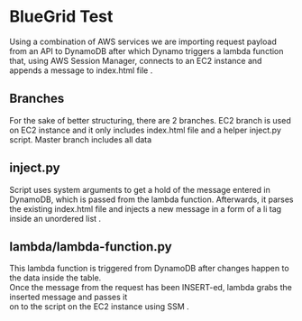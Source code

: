 # BlueGrid Test

Using a combination of AWS services we are importing request payload from an API to DynamoDB after which Dynamo triggers a lambda function that, using AWS Session Manager, connects to an EC2 instance and appends a message to index.html file .

## Branches

For the sake of better structuring, there are 2 branches. 
EC2 branch is used on EC2 instance and it only includes index.html file and a helper inject.py script.
Master branch includes all data

## inject.py

Script uses system arguments to get a hold of the message entered in DynamoDB, which is passed from the lambda function.
Afterwards, it parses the existing index.html file and injects a new message in a form of a li tag inside an unordered list .

## lambda/lambda-function.py

This lambda function is triggered from DynamoDB after changes happen to the data inside the table.<br/>
Once the message from the request has been INSERT-ed, lambda grabs the inserted message and passes it <br/>
on to the script on the EC2 instance using SSM . 